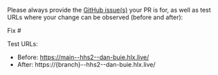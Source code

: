 Please always provide the [GitHub issue(s)](../issues) your PR is for, as well as test URLs where your change can be observed (before and after):

Fix #<gh-issue-id>

Test URLs:
- Before: https://main--hhs2--dan-buie.hlx.live/
- After: https://{branch}--hhs2--dan-buie.hlx.live/
